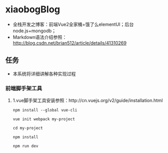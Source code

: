 # xiaobogBlog
* 全栈开发之博客：前端Vue2全家桶+饿了么elementUI；后台node.js+mongodb；
* Markdown语法介绍参照：http://blog.csdn.net/brian512/article/details/41310269

## 任务
* 本系统将详细讲解各种实现过程

### 前端脚手架工具
<ol>
<li>1.vue脚手架工具安装参照：http://cn.vuejs.org/v2/guide/installation.html
<pre><code>npm install --global vue-cli</code></pre>
<pre><code>vue init webpack my-project</code></pre>
<pre><code>cd my-project</code></pre>
<pre><code>npm install</code></pre>
<pre><code>npm run dev</code></pre>
</li>
</ol>

